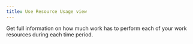 ```yaml
---
title: Use Resource Usage view 
---
```

Get full information on how much work has to perform each of your work resources during each time period.
